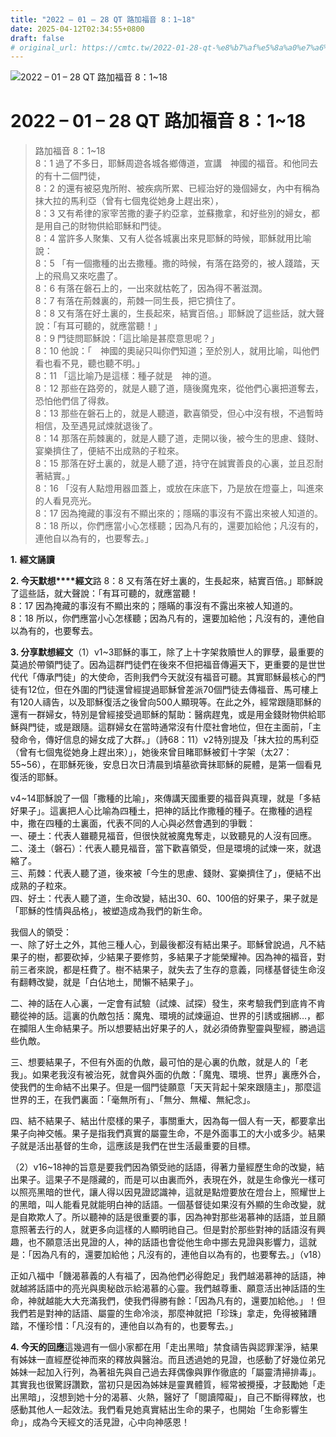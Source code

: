 ```yaml
---
title: "2022 – 01 – 28 QT 路加福音 8：1~18"
date: 2025-04-12T02:34:55+0800
draft: false
# original_url: https://cmtc.tw/2022-01-28-qt-%e8%b7%af%e5%8a%a0%e7%a6%8f%e9%9f%b3-8%ef%bc%9a118
---
```


![2022 – 01 – 28 QT 路加福音 8：1\~18](/images/qt.jpg   "2022 – 01 – 28 QT 路加福音 8：1\~18")

# 2022 – 01 – 28 QT 路加福音 8：1\~18

> 路加福音 8：1\~18  
> 8：1 過了不多日，耶穌周遊各城各鄉傳道，宣講　神國的福音。和他同去的有十二個門徒，  
> 8：2 的還有被惡鬼所附、被疾病所累、已經治好的幾個婦女，內中有稱為抹大拉的馬利亞（曾有七個鬼從她身上趕出來），  
> 8：3 又有希律的家宰苦撒的妻子約亞拿，並蘇撒拿，和好些別的婦女，都是用自己的財物供給耶穌和門徒。  
> 8：4 當許多人聚集、又有人從各城裏出來見耶穌的時候，耶穌就用比喻說：  
> 8：5 「有一個撒種的出去撒種。撒的時候，有落在路旁的，被人踐踏，天上的飛鳥又來吃盡了。  
> 8：6 有落在磐石上的，一出來就枯乾了，因為得不著滋潤。  
> 8：7 有落在荊棘裏的，荊棘一同生長，把它擠住了。  
> 8：8 又有落在好土裏的，生長起來，結實百倍。」耶穌說了這些話，就大聲說：「有耳可聽的，就應當聽！」  
> 8：9 門徒問耶穌說：「這比喻是甚麼意思呢？」  
> 8：10 他說：「　神國的奧祕只叫你們知道；至於別人，就用比喻，叫他們看也看不見，聽也聽不明。」  
> 8：11 「這比喻乃是這樣：種子就是　神的道。  
> 8：12 那些在路旁的，就是人聽了道，隨後魔鬼來，從他們心裏把道奪去，恐怕他們信了得救。  
> 8：13 那些在磐石上的，就是人聽道，歡喜領受，但心中沒有根，不過暫時相信，及至遇見試煉就退後了。  
> 8：14 那落在荊棘裏的，就是人聽了道，走開以後，被今生的思慮、錢財、宴樂擠住了，便結不出成熟的子粒來。  
> 8：15 那落在好土裏的，就是人聽了道，持守在誠實善良的心裏，並且忍耐著結實。」  
> 8：16 「沒有人點燈用器皿蓋上，或放在床底下，乃是放在燈臺上，叫進來的人看見亮光。  
> 8：17 因為掩藏的事沒有不顯出來的；隱瞞的事沒有不露出來被人知道的。  
> 8：18 所以，你們應當小心怎樣聽；因為凡有的，還要加給他；凡沒有的，連他自以為有的，也要奪去。」

**1.** **經文誦讀**

**2. 今天默想****經文**路 8：8 又有落在好土裏的，生長起來，結實百倍。」耶穌說了這些話，就大聲說：「有耳可聽的，就應當聽！  
8：17 因為掩藏的事沒有不顯出來的；隱瞞的事沒有不露出來被人知道的。  
8：18 所以，你們應當小心怎樣聽；因為凡有的，還要加給他；凡沒有的，連他自以為有的，也要奪去。

**3. 分享默想經文**（1）v1\~3耶穌的事工，除了上十字架救贖世人的罪孽，最重要的莫過於帶領門徒了。因為這群門徒們在後來不但把福音傳遍天下，更重要的是世世代代「傳承門徒」的大使命，否則我們今天就沒有福音可聽。其實耶穌最核心的門徒有12位，但在外圍的門徒還曾經提過耶穌曾差派70個門徒去傳福音、馬可樓上有120人禱告，以及耶穌復活之後曾向500人顯現等。在此之外，經常跟隨耶穌的還有一群婦女，特別是曾經接受過耶穌的幫助：醫病趕鬼，或是用金錢財物供給耶穌與門徒，或是跟隨。這群婦女在當時通常沒有什麼社會地位，但在主面前，「主發命令，傳好信息的婦女成了大群。」（詩68：11）v2特別提及「抹大拉的馬利亞（曾有七個鬼從她身上趕出來）」，她後來曾目睹耶穌被釘十字架（太27：55\~56），在耶穌死後，安息日次日清晨到墳墓欲膏抹耶穌的屍體，是第一個看見復活的耶穌。

v4\~14耶穌說了一個「撒種的比喻」，來傳講天國重要的福音與真理，就是「多結好果子」。這裏把人心比喻為四種土，把神的話比作撒種的種子。在撒種的過程中，撒在四種的土裏面，代表不同的人心與必然會遇到的爭戰：  
一、硬土：代表人雖聽見福音，但很快就被魔鬼奪走，以致聽見的人沒有回應。  
二、淺土（磐石）：代表人聽見福音，當下歡喜領受，但是環境的試煉一來，就退縮了。  
三、荊棘：代表人聽了道，後來被「今生的思慮、錢財、宴樂擠住了」，便結不出成熟的子粒來。  
四、好土：代表人聽了道，生命改變，結出30、60、100倍的好果子，果子就是「耶穌的性情與品格」，被塑造成為我們的新生命。

我個人的領受：  
一、除了好土之外，其他三種人心，到最後都沒有結出果子。耶穌曾說過，凡不結果子的樹，都要砍掉，少結果子要修剪，多結果子才能榮耀神。因為神的福音，對前三者來說，都是枉費了。樹不結果子，就失去了生存的意義，同樣基督徒生命沒有翻轉改變，就是「白佔地土，閒懶不結果子」。

二、神的話在人心裏，一定會有試驗（試煉、試探）發生，來考驗我們到底肯不肯聽從神的話。這裏的仇敵包括：魔鬼、環境的試煉逼迫、世界的引誘或捆綁…，都在攔阻人生命結果子。所以想要結出好果子的人，就必須倚靠聖靈與聖經，勝過這些仇敵。

三、想要結果子，不但有外面的仇敵，最可怕的是心裏的仇敵，就是人的「老我」。如果老我沒有被治死，就會與外面的仇敵：「魔鬼、環境、世界」裏應外合，使我們的生命結不出果子。但是一個門徒願意「天天背起十架來跟隨主」，那麼這世界的王，在我們裏面：「毫無所有」、「無分、無權、無紀念」。

四、結不結果子、結出什麼樣的果子，事關重大，因為每一個人有一天，都要拿出果子向神交帳。果子是指我們真實的屬靈生命，不是外面事工的大小或多少。結果子就是活出基督的生命，這應該是我們在世生活最重要的目標。

（2）v16\~18神的旨意是要我們因為領受祂的話語，得著力量經歷生命的改變，結出果子。這果子不是隱藏的，而是可以由裏而外，表現在外，就是生命像光一樣可以照亮黑暗的世代，讓人得以因見證認識神，這就是點燈要放在燈台上，照耀世上的黑暗，叫人能看見就能明白神的話語。一個基督徒如果沒有外顯的生命改變，就是自欺欺人了。所以聽神的話是很重要的事，因為神對那些渴慕神的話語，並且願意照著去行的人，就更多向這樣的人顯明祂自己。但是對於那些對神的話語沒有興趣，也不願意活出見證的人，神的話語也會從他生命中挪去見證與影響力，這就是：「因為凡有的，還要加給他；凡沒有的，連他自以為有的，也要奪去。」（v18）

正如八福中「饑渴慕義的人有福了，因為他們必得飽足」我們越渴慕神的話語，神就越將話語中的亮光與奧秘啟示給渴慕的心靈。我們越尊重、願意活出神話語的生命，神就越能大大充滿我們，使我們得勝有餘：「因為凡有的，還要加給他。」！但我們若是對神的話語、屬靈的生命冷淡，那麼神就把「珍珠」拿走，免得被豬蹧踏，不懂珍惜：「凡沒有的，連他自以為有的，也要奪去。」

**4. 今天的回應**這幾週有一個小家都在用「走出黑暗」禁食禱告與認罪潔淨，結果有姊妹一直經歷從神而來的釋放與醫治。而且透過她的見證，也感動了好幾位弟兄姊妹一起加入行列，為著祖先與自己過去拜偶像與罪作徹底的「屬靈清掃排毒」。其實我也很驚訝讚歎，當初只是因為姊妹是靈異體質，經常被攪擾，才鼓勵她「走出黑暗」，沒想到她十分的渴慕、火熱，醫好了「閱讀障礙」，自己不斷得釋放，也感動其他人一起效法。我們看見她真實結出生命的果子，也開始「生命影響生命」，成為今天經文的活見證，心中向神感恩！